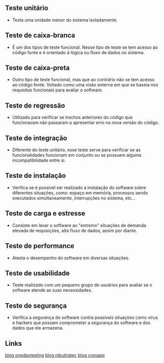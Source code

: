 ## Teste unitário

- Testa uma unidade menor do sistema isoladamente.

## Teste de caixa-branca

- É um dos tipos de teste funcional. Nesse tipo de teste se tem acesso ao código fonte e é orientado à lógica ou fluxo de dados no sistema.


## Teste de caixa-preta

- Outro tipo de teste funcional, mas que ao contrário não se tem acesso ao código fonte. Voltado como uma visão externa em que se baseia nos requisitos funcionais para avaliar o software.


## Teste de regressão

- Utilizado para verificar se trechos anteriores do código que funcionavam não passaram a apresentar erro na nova versão do código.


## Teste de integração

- Diferente do teste unitário, esse teste serve para verificar se as funcionalidades funcionam em conjunto ou se possuem alguma incompatibilidade entre si.

## Teste de instalação

- Verifica se é possível ser realizado a instalação do software sobre diferentes situações, como: espaço em memória, processos sendo executados simultaneamente, interrupções no sistema, etc...

## Teste de carga e estresse

- Consiste em levar o software ao "extremo" situações de demanda elevada de requisições, alta fluxo de dados, assim por diante.

## Teste de performance

- Atesta o desempenho do software em diversas situações.

## Teste de usabilidade

- Teste realizado com um pequeno grupo de usuários para avaliar se o software atende as suas necessidades.

## Teste de segurança

- Verifica a segurança do software contra possíveis situações como vírus e hackers que possam comprometer a segurança do software e dos dados que ele armazena.

## Links

[blog onedaytesting](https://blog.onedaytesting.com.br/teste-de-software/)
[blog nibutiratec](https://www.monitoratec.com.br/blog/quais-os-tipos-de-testes-de-software-e-por-que-automatiza-los/)
[blog cronapp](https://blog.cronapp.io/tipos-de-teste-de-software/)


